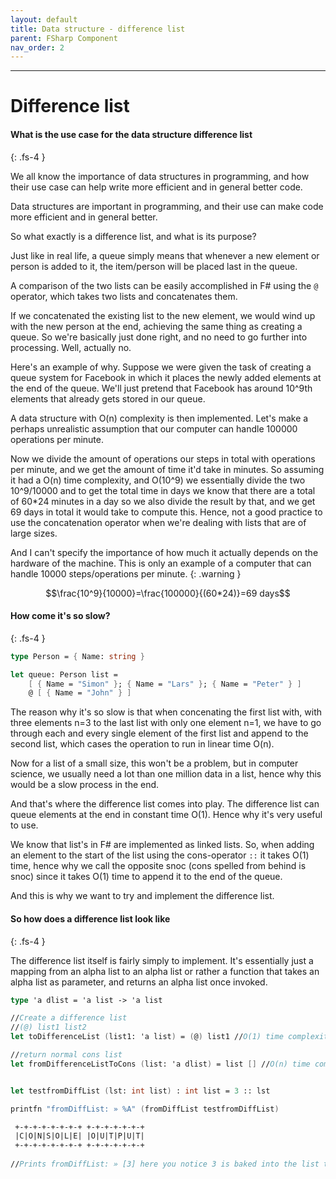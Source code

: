 ```yaml
---
layout: default
title: Data structure - difference list
parent: FSharp Component
nav_order: 2
---
```


----

# Difference list


#### What is the use case for the data structure difference list
{: .fs-4 }

We all know the importance of data structures in programming, and how their use case can help write more efficient and in general better code.

Data structures are important in programming, and their use can make code more efficient and in general better.

So what exactly is a difference list, and what is its purpose?

Just like in real life, a queue simply means that whenever a new element or person is added to it, the item/person will be placed last in the queue. 


A comparison of the two lists can be easily accomplished in F# using the `@` operator, which takes two lists and concatenates them. 

If we concatenated the existing list to the new element, we would wind up with the new person at the end, achieving the same thing as creating a queue. So we're basically just done right, and no need to go further into processing. Well, actually no.

Here's an example of why. Suppose we were given the task of creating a queue system for Facebook in which it places the newly added elements at the end of the queue. We'll just pretend that Facebook has around 10^9th elements that already gets stored in our queue. 

A data structure with O(n) complexity is then implemented. Let's make a perhaps unrealistic assumption that our computer can handle 100000 operations per minute.

Now we divide the amount of operations our steps in total with operations per minute, and we get the amount of time it'd take in minutes. So assuming it had a O(n) time complexity, and O(10^9) we essentially divide the two 10^9/10000 and to get the total time in days we know that there are a total of 60*24 minutes in a day so we also divide the result by that, and we get 69 days in total it would take to compute this. Hence, not a good practice to use the concatenation operator when we're dealing with lists that are of large sizes.

And I can't specify the importance of how much it actually depends on the hardware of the machine. This is only an example of a computer that can handle 10000 steps/operations per minute. 
{: .warning }


 ```math
\frac{10^9}{10000}=\frac{100000}{(60*24)}=69 days
```

#### How come it's so slow?
{: .fs-4 }

```fsharp
type Person = { Name: string }

let queue: Person list =
    [ { Name = "Simon" }; { Name = "Lars" }; { Name = "Peter" } ]
    @ [ { Name = "John" } ]
```

The reason why it's so slow is that when concenating the first list with, with three elements n=3 to the last list with only one element n=1, we have to go through each and every single element of the first list and append to the second list, which cases the operation to run in linear time O(n). 

Now for a list of a small size, this won't be a problem, but in computer science, we usually need a lot than one million data in a list, hence why this would be a slow process in the end. 

And that's where the difference list comes into play. The difference list can queue elements at the end in constant time O(1). Hence why it's very useful to use. 

We know that list's in F# are implemented as linked lists. So, when adding an element to the start of the list using the cons-operator `::` it takes O(1) time, hence why we call the opposite snoc (cons spelled from behind is snoc) since it takes O(1) time to append it to the end of the queue. 

And this is why we want to try and implement the difference list. 

#### So how does a difference list look like
{: .fs-4 }

The difference list itself is fairly simply to implement. It's essentially just a mapping from an alpha list to an alpha list or rather a function that takes an alpha list as parameter, and returns an alpha list once invoked. 
```fsharp
type 'a dlist = 'a list -> 'a list

//Create a difference list
//(@) list1 list2
let toDifferenceList (list1: 'a list) = (@) list1 //O(1) time complexity

//return normal cons list
let fromDifferenceListToCons (list: 'a dlist) = list [] //O(n) time complexity


let testfromDiffList (lst: int list) : int list = 3 :: lst

printfn "fromDiffList: » %A" (fromDiffList testfromDiffList)

 +-+-+-+-+-+-+-+ +-+-+-+-+-+-+
 |C|O|N|S|O|L|E| |O|U|T|P|U|T|
 +-+-+-+-+-+-+-+ +-+-+-+-+-+-+                                   
  
//Prints fromDiffList: » [3] here you notice 3 is baked into the list this is essentially the "magic"
```


